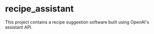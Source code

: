 # recipe_assistant
This project contains a recipe suggestion software built using OpenAI's assistant API.
